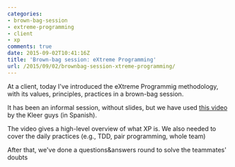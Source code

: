 ```yaml
---
categories:
- brown-bag-session
- extreme-programming
- client
- xp
comments: true
date: 2015-09-02T10:41:16Z
title: 'Brown-bag session: eXtreme Programming'
url: /2015/09/02/brownbag-session-xtreme-programming/
---
```


At a client, today I've introduced the eXtreme Programmig methodology, with its values, principles, practices in a brown-bag session.

It has been an informal session, without slides, but we have used [this video][intro-xp-kleer] by the Kleer guys (in Spanish).

The video gives a high-level overview of what XP is. We also needed to cover the daily practices (e.g., TDD, pair programming, whole team)

After that, we've done a questions&answers round to solve the teammates' doubts

[intro-xp-kleer]: https://www.youtube.com/watch?v=4nN6Gh79Yg8